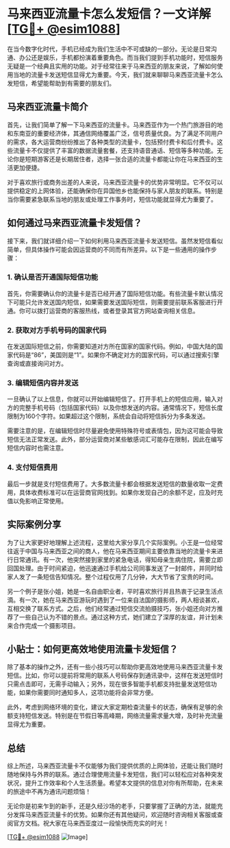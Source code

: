 # 马来西亚流量卡怎么发短信？一文详解[[TG💪+ @esim1088](https://t.me/s/esim1088)]

在当今数字化时代，手机已经成为我们生活中不可或缺的一部分。无论是日常沟通、办公还是娱乐，手机都扮演着重要角色。而当我们提到手机功能时，短信服务无疑是一个经典且实用的功能。对于经常往来于马来西亚的朋友来说，了解如何使用当地的流量卡发送短信显得尤为重要。今天，我们就来聊聊马来西亚流量卡怎么发短信，希望能帮助到有需要的朋友们。

## 马来西亚流量卡简介

首先，让我们简单了解一下马来西亚的流量卡。马来西亚作为一个热门旅游目的地和东南亚的重要经济体，其通信网络覆盖广泛，信号质量优良。为了满足不同用户的需求，各大运营商纷纷推出了各种类型的流量卡，包括预付费卡和后付费卡。这些流量卡不仅提供了丰富的数据流量套餐，还支持语音通话、短信等多种功能。无论你是短期游客还是长期居住者，选择一张合适的流量卡都能让你在马来西亚的生活更加便捷。

对于喜欢旅行或商务出差的人来说，马来西亚流量卡的优势非常明显。它不仅可以提供稳定的上网体验，还能确保你在异国他乡也能保持与家人朋友的联系。特别是当你需要紧急联系当地的朋友或处理工作事务时，短信功能就显得尤为重要了。

## 如何通过马来西亚流量卡发短信？

接下来，我们就详细介绍一下如何利用马来西亚流量卡发送短信。虽然发短信看似简单，但具体操作可能会因运营商的不同而有所差异。以下是一些通用的操作步骤：

### 1. 确认是否开通国际短信功能

首先，你需要确认你的流量卡是否已经开通了国际短信功能。有些流量卡默认情况下可能只允许发送国内短信，如果需要发送国际短信，则需要提前联系客服进行开通。你可以拨打运营商的客服热线，或者登录其官方网站查询相关信息。

### 2. 获取对方手机号码的国家代码

在发送国际短信之前，你需要知道对方所在国家的国家代码。例如，中国大陆的国家代码是“86”，美国则是“1”。如果你不确定对方的国家代码，可以通过搜索引擎查询或直接询问对方。

### 3. 编辑短信内容并发送

一旦确认了以上信息，你就可以开始编辑短信了。打开手机上的短信应用，输入对方的完整手机号码（包括国家代码）以及你想发送的内容。通常情况下，短信长度限制为160个字符。如果超过这个限制，系统会自动将短信拆分为多条发送。

需要注意的是，在编辑短信时尽量避免使用特殊符号或表情包，因为这可能会导致短信无法正常发送。此外，部分运营商对某些敏感词汇可能存在限制，因此在编写短信内容时也需注意。

### 4. 支付短信费用

最后一步就是支付短信费用了。大多数流量卡都会根据发送短信的数量收取一定费用，具体收费标准可以在运营商官网找到。如果你发现自己的余额不足，应及时充值以免影响正常使用。

## 实际案例分享

为了让大家更好地理解上述流程，这里给大家分享几个实际案例。小王是一位经常往返于中国与马来西亚之间的商人，他在马来西亚期间主要依靠当地的流量卡来进行日常通讯。有一次，他突然接到家里的紧急电话，得知母亲生病住院，需要立即回国处理。由于时间紧迫，他迅速通过手机给公司同事发送了一封邮件，并同时给家人发了一条短信告知情况。整个过程仅用了几分钟，大大节省了宝贵的时间。

另一个例子是张小姐，她是一名自由职业者，平时喜欢旅行并且热衷于记录生活点滴。有一次，她在马来西亚游玩时遇到了一位来自法国的摄影师，两人相谈甚欢，互相交换了联系方式。之后，他们经常通过短信交流拍摄技巧，张小姐还向对方推荐了一些自己认为不错的景点。通过这种方式，她们建立了深厚的友谊，并计划未来合作完成一个摄影项目。

## 小贴士：如何更高效地使用流量卡发短信？

除了基本的操作之外，还有一些小技巧可以帮助你更高效地使用马来西亚流量卡发短信。比如，你可以提前将常用的联系人号码保存到通讯录中，这样在发送短信时只需点击即可，无需手动输入；另外，现在很多智能手机都支持批量发送短信功能，如果你需要同时通知多人，这项功能将会非常方便。

此外，考虑到网络环境的变化，建议大家定期检查流量卡的状态，确保有足够的余额支持短信发送。特别是在节假日等高峰期，网络流量需求量大增，及时补充流量显得尤为重要。

## 总结

综上所述，马来西亚流量卡不仅能够为我们提供优质的上网体验，还能让我们随时随地保持与外界的联系。通过合理使用流量卡发短信，我们可以轻松应对各种突发状况，提升工作效率和个人生活质量。希望本文提供的信息对你有所帮助，在未来的旅途中不再为通讯问题烦恼！

无论你是初来乍到的新手，还是久经沙场的老手，只要掌握了正确的方法，就能充分发挥马来西亚流量卡的优势。如果你还有其他疑问，欢迎随时咨询相关客服或查阅官方文档。祝大家在马来西亚度过一段愉快而充实的时光！

[[TG💪+ @esim1088](https://t.me/s/esim1088) ![Image](https://i.postimg.cc/4NQfJmqS/Snipaste-2025-05-13-00-14-12.png)]